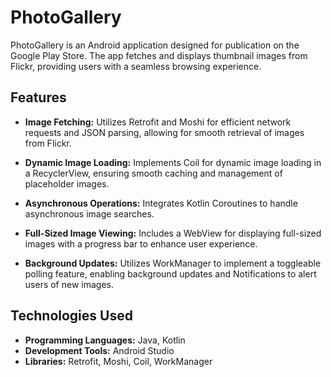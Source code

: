# PhotoGallery

PhotoGallery is an Android application designed for publication on the Google Play Store. The app fetches and displays thumbnail images from Flickr, providing users with a seamless browsing experience.

## Features

- **Image Fetching:** Utilizes Retrofit and Moshi for efficient network requests and JSON parsing, allowing for smooth retrieval of images from Flickr.

- **Dynamic Image Loading:** Implements Coil for dynamic image loading in a RecyclerView, ensuring smooth caching and management of placeholder images.

- **Asynchronous Operations:** Integrates Kotlin Coroutines to handle asynchronous image searches.

- **Full-Sized Image Viewing:** Includes a WebView for displaying full-sized images with a progress bar to enhance user experience.

- **Background Updates:** Utilizes WorkManager to implement a toggleable polling feature, enabling background updates and Notifications to alert users of new images.

## Technologies Used

- **Programming Languages:** Java, Kotlin
- **Development Tools:** Android Studio
- **Libraries:** Retrofit, Moshi, Coil, WorkManager
